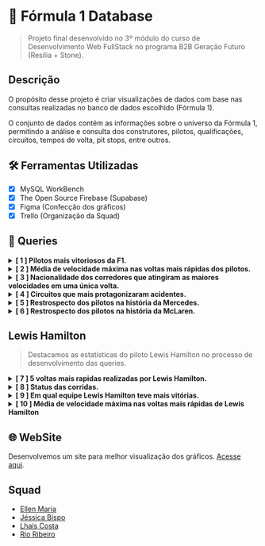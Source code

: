 # 🏁 Fórmula 1 Database

> Projeto final desenvolvido no 3º módulo do curso de Desenvolvimento Web FullStack no
> programa B2B Geração Futuro (Resilia + Stone).

## Descrição 

O propósito desse projeto é criar visualizações de dados com base nas consultas
realizadas no banco de dados escolhido (Fórmula 1).

O conjunto de dados contém as informações sobre o universo da Fórmula 1, permitindo a análise e consulta dos construtores, pilotos, qualificações, circuitos, tempos de volta, pit stops, entre outros.

## 🛠 Ferramentas Utilizadas 

- [x] MySQL WorkBench
- [x] The Open Source Firebase (Supabase)
- [x] Figma (Confecção dos gráficos)
- [x] Trello (Organização da Squad)

## 🔎 Queries 
<details>
<summary><strong>[ 1 ] Pilotos mais vitoriosos da F1.</strong></summary>
</br>

![imagem](./src/assets/maisVitoriosos.jpg)

```sql
SELECT
  pilotos.piloto_id, pilotos.nome, pilotos.sobrenome, COUNT(resultados.position) AS numero_vitorias 
FROM
  resultados
INNER JOIN
  pilotos on resultados.driverId = pilotos.piloto_Id
WHERE
  resultados.position = 1
GROUP BY
  pilotos.piloto_Id
ORDER BY
  numero_vitorias desc limit 5;
```
</details>

<details>
<summary><strong>[ 2 ] Média de velocidade máxima nas voltas mais rápidas dos pilotos.</strong></summary>
</br>

![imagem](./src/assets/query2.jpg)

```sql
SELECT "fastestLapSpeed" 
AS MAX_VELOCIDADE 
FROM "F1_resultados" 
WHERE "resultId" <100 
ORDER BY "fastestLapSpeed" 
ASC;

SELECT AVG("fastestLapSpeed") 
AS MAX_VELOCIDADE 
FROM "F1_resultados" 
WHERE "resultId" < 100;
```
</details>

<details>
<summary><strong>[ 3 ] Nacionalidade dos corredores que atingiram as maiores velocidades em uma única volta.</strong></summary>
</br>

![imagem](./src/assets/nacionalidadeQuery.jpg)

```sql
SELECT 
  "F1_drivers".forename,
  "F1_drivers".surname,
  "F1_drivers".nationality,
  "F1_results"."raceId" AS corrida,
  "F1_results"."fastestLapSpeed" AS velocidade
FROM 
  "F1_results"
INNER JOIN
  "F1_drivers" ON  "F1_results"."driverId" = "F1_drivers"."driverId" 
WHERE 
  "F1_results"."statusId" = 1
GROUP BY
  "F1_drivers".forename,
  "F1_drivers".surname,
  "F1_results"."raceId",
  "F1_drivers".nationality,
  "F1_results"."fastestLapSpeed"
ORDER BY
 "fastestLapSpeed" DESC 
LIMIT 5;
```
</details>
<details>
<summary><strong>[ 4 ] Circuitos que mais protagonizaram acidentes.</strong></summary>
</br>

![imagem](./src/assets/query3-grafico.jpg)

```sql
SELECT
  C.name as circuito,
  C.country,
  S.status,
  count(*) as acidentes
FROM f1_circuits as C
LEFT JOIN
  f1_races as RA on C.circuitId = RA.circuitId
LEFT JOIN
  f1_results as RE on RA.raceId = RE.raceId
LEFT JOIN
  f1_status as S on S.statusId = RE.statusId
GROUP BY circuito, C.country, S.status
HAVING S.status = 'Accident'
ORDER by acidentes desc;
```
</details>

<details>
<summary><strong>[ 5 ] Restrospecto dos pilotos na história da Mercedes.</strong></summary>
</br>

![imagem](./src/assets/query4-grafico.jpg)

```sql
SELECT
    pilotos.piloto_Id,
    pilotos.nome,
    pilotos.sobrenome,
    construtores.nome,
    COUNT(resultados.position) AS numero_vitorias
FROM
    resultados
        INNER JOIN
    pilotos ON resultados.driverId = pilotos.piloto_Id
        INNER JOIN
    construtores ON resultados.constructorId = construtores.constructor_Id
WHERE
    position = 1
        AND construtores.nome = 'Mercedes'
GROUP BY construtores.nome , pilotos.piloto_Id
ORDER BY numero_vitorias DESC
LIMIT 5;
```
</details>

<details>
<summary><strong>[ 6 ] Restrospecto dos pilotos na história da McLaren.</strong></summary>
</br>

![image](./src/assets/mercedesQuery.jpg)

```sql
SELECT 
  pilotos.piloto_Id,
  pilotos.nome,
  pilotos.sobrenome,
  construtores.nome,
  COUNT(resultados.position) AS numero_vitorias
FROM
  resultados
INNER JOIN
  pilotos ON resultados.driverId = pilotos.piloto_Id
INNER JOIN
    construtores ON resultados.constructorId = construtores.constructor_Id
WHERE
  position = 1
AND construtores.nome = 'McLaren'
GROUP BY construtores.nome , pilotos.piloto_Id
ORDER BY numero_vitorias DESC
LIMIT 5;
```
</details>

## Lewis Hamilton 

> Destacamos as estatísticas do piloto Lewis Hamilton no processo de desenvolvimento das queries.

<details>
<summary><strong>[ 7 ] 5 voltas mais rapidas realizadas por Lewis Hamilton.</strong></summary>
</br>

![image](./src/assets/voltaMaisRapidaL.jpg)

```sql
SELECT 
  "F1_drivers".forename,
  "F1_drivers".surname,
  "F1_results"."raceId" AS corrida,
  "F1_races".name AS circuito,
  "F1_results"."fastestLapTime" AS tempo
FROM 
  "F1_results"
INNER JOIN
  "F1_drivers" ON  "F1_results"."driverId" = "F1_drivers"."driverId"
  INNER JOIN
  "F1_races" ON "F1_results"."raceId" = "F1_races"."raceId"
WHERE 
  "F1_results"."statusId" = 1 
  AND "F1_drivers"."driverId" = '1' 
GROUP BY
  "F1_drivers".forename,
  "F1_drivers".surname,
  "F1_results"."raceId",
  "F1_races".name,
  "F1_results"."fastestLapTime"
ORDER BY
 "fastestLapTime" ASC
LIMIT 5;
```
</details>

<details>
<summary><strong>[ 8 ] Status das corridas.</strong></summary>
</br>

![imagem](./src/assets/query6-grafico.jpg)

```sql
SELECT
  D.forename,
  D.surname,
  C.name as circuito,
  RE.statusId,
  S.status
FROM f1_circuits as C
LEFT JOIN
  f1_races as RA on C.circuitId = RA.circuitId
LEFT JOIN
  f1_results as RE on RE.raceId = RA.raceId
LEFT JOIN
  f1_drivers as D on RE.driverId = D.driverId
LEFT JOIN
  f1_status as S on RE.statusId = S.statusId
WHERE  D.forename = 'Lewis' and D.surname = 'Hamilton'
GROUP BY D.forename, D.surname, RE.statusId, S.status, circuito;
```
</details>

<details>
<summary><strong>[ 9 ] Em qual equipe Lewis Hamilton teve mais vitórias.</strong></summary>
</br>

![imagem](./src/assets/query7-grafico.jpg)

```sql
SELECT
    pilotos.piloto_Id,
    pilotos.nome,
    pilotos.sobrenome,
    construtores.nome,
    COUNT(resultados.position) AS numero_vitorias
FROM
    resultados
        INNER JOIN
    pilotos ON resultados.driverId = pilotos.piloto_Id
        INNER JOIN
    construtores ON resultados.constructorId = construtores.constructor_Id
WHERE
    position = 1
        AND pilotos.sobrenome = 'Hamilton'
GROUP BY construtores.nome , pilotos.piloto_Id;
```
</details>

<details>
<summary><strong>[ 10 ] Média de velocidade máxima nas voltas mais rápidas de Lewis Hamilton</strong></summary>
</br>

![imagem](./src/assets/query10.jpg)

```sql
SELECT "fastestLapSpeed" 
AS MAX_VELOCIDADE 
FROM "F1_resultados" 
WHERE "driverId" = 1 
ORDER BY "fastestLapSpeed" ASC;

SELECT AVG("fastestLapSpeed") 
AS MAX_VELOCIDADE 
FROM "F1_resultados" 
WHERE "driverId" = 1;

```

</details>

## 🌐 WebSite

Desenvolvemos um site para melhor visualização dos gráficos. [Acesse aqui](https://jessbispo.github.io/modulo3/).

## Squad

- [Ellen Maria](https://github.com/ellenmariadev/)
- [Jéssica Bispo](https://github.com/jessbispo)
- [Lhaís Costa](https://github.com/LhaisCosta99)
- [Rio Ribeiro](https://github.com/rioribeirods)
